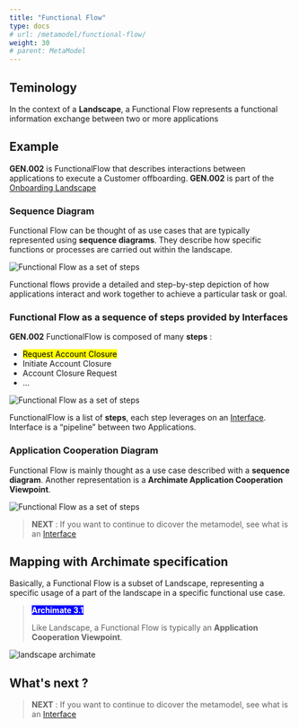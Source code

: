 ```yaml
---
title: "Functional Flow"
type: docs
# url: /metamodel/functional-flow/
weight: 30
# parent: MetaModel
---
```


## Teminology 

In the context of a **Landscape**, a Functional Flow represents a functional information exchange between two or more applications


## Example

**GEN.002** is FunctionalFlow that describes interactions between applications to execute a Customer offboarding. **GEN.002** is part of the [Onboarding Landscape](../metamodel-landscape/)

### Sequence Diagram

Functional Flow can be thought of as use cases that are typically represented using **sequence diagrams**. They describe how specific functions or processes are carried out within the landscape. 


![Functional Flow as a set of steps](../png/flow.png)

Functional flows provide a detailed and step-by-step depiction of how applications interact and work together to achieve a particular task or goal.

### Functional Flow as a sequence of steps provided by Interfaces

**GEN.002** FunctionalFlow is composed of many **steps** :
- <mark style="background-color: yellow">Request Account Closure</mark>
- Initiate Account Closure
- Account Closure Request
- ...

![Functional Flow as a set of steps](../png/flow-steps.png)

FunctionalFlow is a list of **steps**, each step leverages on an [Interface](../metamodel-interface/). Interface is a “pipeline” between two Applications.


### Application Cooperation Diagram


Functional Flow is mainly thought as a use case described with a **sequence diagram**. Another representation is a **Archimate Application Cooperation Viewpoint**. 

![Functional Flow as a set of steps](../png/flow-conponents.png)


> **NEXT** : If you want to continue to dicover the metamodel, see what is an [Interface](../metamodel-interface/)

## Mapping with Archimate specification

Basically, a Functional Flow is a subset of Landscape, representing a specific usage of a part of the landscape in a specific functional use case.

> <span style="background-color: blue; color: white; font-weight: bold">Archimate 3.1</span> 
>
> Like Landscape, a Functional Flow is typically an **Application Cooperation Viewpoint**.

![landscape archimate](../jpg/functional-flow.jpg)

## What's next ?

> **NEXT** : If you want to continue to dicover the metamodel, see what is an [Interface](../metamodel-interface/)